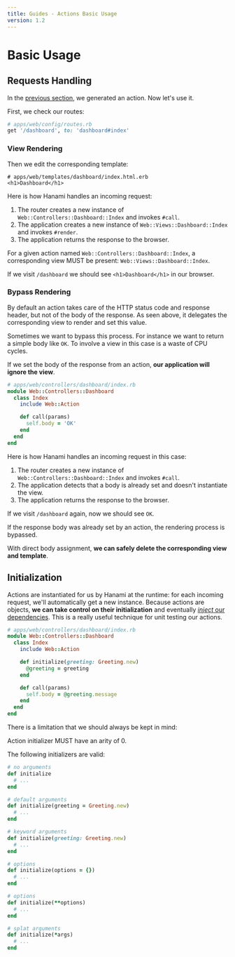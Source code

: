 ```yaml
---
title: Guides - Actions Basic Usage
version: 1.2
---
```


# Basic Usage

## Requests Handling

In the [previous section](/guides/1.2/actions/overview), we generated an action.  Now let's use it.

First, we check our routes:

```ruby
# apps/web/config/routes.rb
get '/dashboard', to: 'dashboard#index'
```

### View Rendering

Then we edit the corresponding template:

```erb
# apps/web/templates/dashboard/index.html.erb
<h1>Dashboard</h1>
```

Here is how Hanami handles an incoming request:

  1. The router creates a new instance of `Web::Controllers::Dashboard::Index` and invokes `#call`.
  2. The application creates a new instance of `Web::Views::Dashboard::Index` and invokes `#render`.
  3. The application returns the response to the browser.

<p class="convention">
  For a given action named <code>Web::Controllers::Dashboard::Index</code>, a corresponding view MUST be present: <code>Web::Views::Dashboard::Index</code>.
</p>

If we visit `/dashboard` we should see `<h1>Dashboard</h1>` in our browser.

### Bypass Rendering

By default an action takes care of the HTTP status code and response header, but not of the body of the response.
As seen above, it delegates the corresponding view to render and set this value.

Sometimes we want to bypass this process.
For instance we want to return a simple body like `OK`.
To involve a view in this case is a waste of CPU cycles.

If we set the body of the response from an action, **our application will ignore the view**.

```ruby
# apps/web/controllers/dashboard/index.rb
module Web::Controllers::Dashboard
  class Index
    include Web::Action

    def call(params)
      self.body = 'OK'
    end
  end
end
```

Here is how Hanami handles an incoming request in this case:

  1. The router creates a new instance of `Web::Controllers::Dashboard::Index` and invokes `#call`.
  2. The application detects that a body is already set and doesn't instantiate the view.
  3. The application returns the response to the browser.

If we visit `/dashboard` again, now we should see `OK`.

<p class="convention">
  If the response body was already set by an action, the rendering process is bypassed.
</p>

With direct body assignment, **we can safely delete the corresponding view and template**.

## Initialization

Actions are instantiated for us by Hanami at the runtime: for each incoming request, we'll automatically get a new instance.
Because actions are objects, **we can take control on their initialization** and eventually [_inject_ our dependencies](http://en.wikipedia.org/wiki/Dependency_injection).
This is a really useful technique for unit testing our actions.

```ruby
# apps/web/controllers/dashboard/index.rb
module Web::Controllers::Dashboard
  class Index
    include Web::Action

    def initialize(greeting: Greeting.new)
      @greeting = greeting
    end

    def call(params)
      self.body = @greeting.message
    end
  end
end
```

There is a limitation that we should always be kept in mind:

<p class="warning">
  Action initializer MUST have an arity of 0.
</p>

The following initializers are valid:

```ruby
# no arguments
def initialize
  # ...
end

# default arguments
def initialize(greeting = Greeting.new)
  # ...
end

# keyword arguments
def initialize(greeting: Greeting.new)
  # ...
end

# options
def initialize(options = {})
  # ...
end

# options
def initialize(**options)
  # ...
end

# splat arguments
def initialize(*args)
  # ...
end
```
